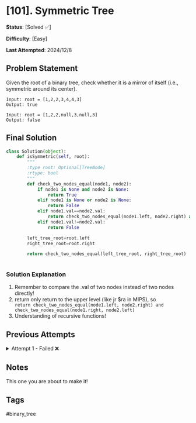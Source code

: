 # [101]. Symmetric Tree

**Status**: [Solved ✅]

**Difficulty**: [Easy]

**Last Attempted**: 2024/12/8

## Problem Statement

Given the root of a binary tree, check whether it is a mirror of itself (i.e., symmetric around its center).


```
Input: root = [1,2,2,3,4,4,3]
Output: true

Input: root = [1,2,2,null,3,null,3]
Output: false
```

## Final Solution

```python
class Solution(object):
    def isSymmetric(self, root):
        """
        :type root: Optional[TreeNode]
        :rtype: bool
        """
        def check_two_nodes_equal(node1, node2):
            if node1 is None and node2 is None:
                return True
            elif node1 is None or node2 is None:
                return False
            elif node1.val==node2.val:
                return check_two_nodes_equal(node1.left, node2.right) and check_two_nodes_equal(node1.right, node2.left)
            elif node1.val!=node2.val:
                return False

        left_tree_root=root.left
        right_tree_root=root.right

        return check_two_nodes_equal(left_tree_root, right_tree_root)
        
```

### Solution Explanation
1. Remember to compare the .val of two nodes instead of two nodes directly!
2. return only return to the upper level (like jr $ra in MIPS), so ```                return check_two_nodes_equal(node1.left, node2.right) and check_two_nodes_equal(node1.right, node2.left)```
3. Understanding of recursive functions!
   
## Previous Attempts

<details>
<summary>Attempt 1 - Failed ❌</summary>

```python
class Solution(object):
    def isSymmetric(self, root):
        """
        :type root: Optional[TreeNode]
        :rtype: bool
        """
        def check_two_nodes_equal(node1, node2):
            if node1 is None and node2 is None:
                return
            elif node1==node2:
                check_two_nodes_equal(node1.left, node2.right)
                check_two_nodes_equal(node1.right, node2.left)
            elif node1!=node2:
                return False

        left_tree_root=root.left
        right_tree_root=root.right

        check_two_nodes_equal(left_tree_root, right_tree_root)

        return True

        
```

### What Went Wrong
1. Remember to compare the .val of two nodes instead of two nodes directly!
2. return only return to the upper level (like jr $ra in MIPS), so ```                return check_two_nodes_equal(node1.left, node2.right) and check_two_nodes_equal(node1.right, node2.left)```
3. Understanding of recursive functions!

</details>

## Notes
This one you are about to make it!

## Tags
#binary_tree